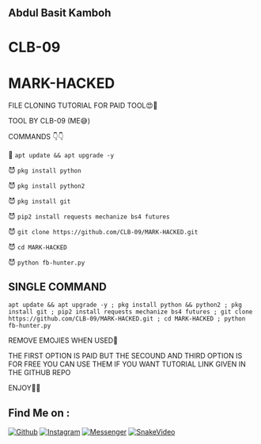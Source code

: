 ## Abdul Basit Kamboh
# CLB-09
# MARK-HACKED

FILE CLONING TUTORIAL FOR PAID TOOL😍🥰

TOOL BY CLB-09 (ME😅)

COMMANDS 👇👇

👿 `apt update && apt upgrade -y`

😈 `pkg install python`

😈 `pkg install python2`

😈 `pkg install git`

😈 `pip2 install requests mechanize bs4 futures`

😈 `git clone https://github.com/CLB-09/MARK-HACKED.git`

😈 `cd MARK-HACKED`

😈 `python fb-hunter.py`

## SINGLE COMMAND

`apt update && apt upgrade -y ; pkg install python && python2 ; pkg install git ; pip2 install requests mechanize bs4 futures ; git clone https://github.com/CLB-09/MARK-HACKED.git ; cd MARK-HACKED ; python fb-hunter.py`


REMOVE EMOJIES WHEN USED🥰

THE FIRST OPTION IS PAID BUT THE SECOUND AND THIRD OPTION IS FOR FREE YOU CAN USE THEM IF YOU WANT TUTORIAL LINK GIVEN IN THE GITHUB REPO

ENJOY🥰😍


## Find Me on :
[![Github](https://img.shields.io/badge/Github-CLB--09-green?style=for-the-badge&logo=github)](https://github.com/CLB-09)
[![Instagram](https://img.shields.io/badge/IG-%40abdulbasitkambo-red?style=for-the-badge&logo=instagram)](https://www.instagram.com/abdulbasitkambo)
[![Messenger](https://img.shields.io/badge/Chat-Messenger-blue?style=for-the-badge&logo=messenger)](https://m.me/pythz)
[![SnakeVideo](https://img.shields.io/badge/Snake-Video-blue?style=for-the-badge&logo=Snakevideo)](https://sck.io/u/SP14hNBB)

